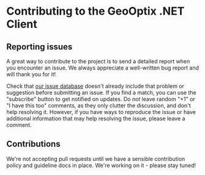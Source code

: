 Contributing to the GeoOptix .NET Client
========================================

## Reporting issues

A great way to contribute to the project is to send a detailed report when you
encounter an issue. We always appreciate a well-written bug report and will thank 
you for it!

Check that [our issue database](https://github.com/geooptix/client-dotnet/issues)
doesn't already include that problem or suggestion before submitting an issue.
If you find a match, you can use the "subscribe" button to get notified on
updates. Do *not* leave random "+1" or "I have this too" comments, as they
only clutter the discussion, and don't help resolving it. However, if you
have ways to reproduce the issue or have additional information that may help
resolving the issue, please leave a comment.

## Contributions

We're not accepting pull requests until we have a sensible contribution policy 
and guideline docs in place. We're working on it - please stay tuned!